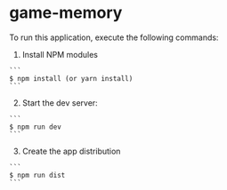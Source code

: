 # game-memory

To run this application, execute the following commands:

  1. Install NPM modules

    ```
    $ npm install (or yarn install)
    ```

  2. Start the dev server:

    ```
    $ npm run dev
    ```

  3. Create the app distribution

    ```
    $ npm run dist
    ```
